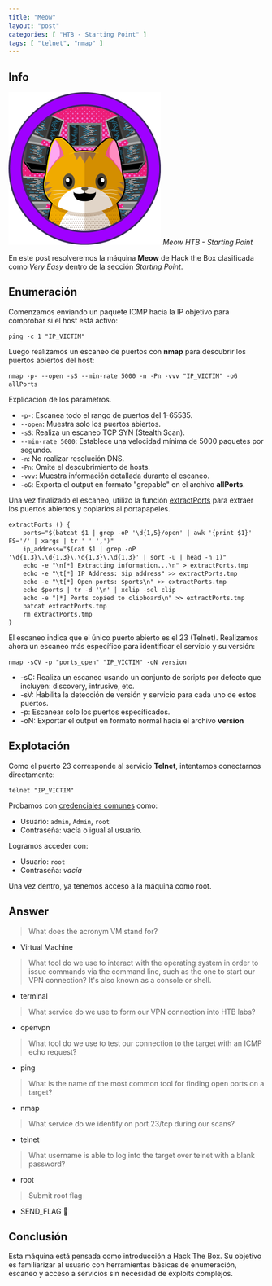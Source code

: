 ```yaml
---
title: "Meow"
layout: "post"
categories: [ "HTB - Starting Point" ]
tags: [ "telnet", "nmap" ]
---
```


## Info

![Meow](/assets/posts/2025-08-19-meow-starting-point-htb/01_meow.png)
*Meow HTB - Starting Point*

En este post resolveremos la máquina **Meow** de Hack the Box clasificada como *Very Easy* dentro de la sección *Starting Point*.

## Enumeración

Comenzamos enviando un paquete ICMP hacia la IP objetivo para comprobar si el host está activo:

```shell
ping -c 1 "IP_VICTIM"
```
Luego realizamos un escaneo de puertos con **nmap** para descubrir los puertos abiertos del host:

```shell
nmap -p- --open -sS --min-rate 5000 -n -Pn -vvv "IP_VICTIM" -oG allPorts
```
Explicación de los parámetros.

- `-p-`: Escanea todo el rango de puertos del 1-65535.
- `--open`: Muestra solo los puertos abiertos.
- `-sS`: Realiza un escaneo TCP SYN (Stealth Scan).
- `--min-rate 5000`: Establece una velocidad mínima de 5000 paquetes por segundo.
- `-n`: No realizar resolución DNS.
- `-Pn`: Omite el descubrimiento de hosts.
- `-vvv`: Muestra información detallada durante el escaneo.
- `-oG`: Exporta el output en formato "grepable" en el archivo **allPorts**.

Una vez finalizado el escaneo, utilizo la función [extractPorts](https://pastebin.com/xNaZxRGA) para extraer los puertos abiertos y copiarlos al portapapeles.

```shell
extractPorts () {
	ports="$(batcat $1 | grep -oP '\d{1,5}/open' | awk '{print $1}' FS='/' | xargs | tr ' ' ',')" 
	ip_address="$(cat $1 | grep -oP '\d{1,3}\.\d{1,3}\.\d{1,3}\.\d{1,3}' | sort -u | head -n 1)" 
	echo -e "\n[*] Extracting information...\n" > extractPorts.tmp
	echo -e "\t[*] IP Address: $ip_address" >> extractPorts.tmp
	echo -e "\t[*] Open ports: $ports\n" >> extractPorts.tmp
	echo $ports | tr -d '\n' | xclip -sel clip
	echo -e "[*] Ports copied to clipboard\n" >> extractPorts.tmp
	batcat extractPorts.tmp
	rm extractPorts.tmp
}
```
El escaneo indica que el único puerto abierto es el 23 (Telnet). Realizamos ahora un escaneo más específico para identificar el servicio y su versión:

```shell
nmap -sCV -p "ports_open" "IP_VICTIM" -oN version
```
- -sC: Realiza un escaneo usando un conjunto de scripts por defecto que incluyen: discovery, intrusive, etc.
- -sV: Habilita la detección de versión y servicio para cada uno de estos puertos. 
- -p: Escanear solo los puertos específicados.
- -oN: Exportar el output en formato normal hacia el archivo **version**

## Explotación 

Como el puerto 23 corresponde al servicio **Telnet**, intentamos conectarnos directamente:

```shell
telnet "IP_VICTIM"
```
Probamos con [credenciales comunes](https://hackviser.com/tactics/pentesting/services/telnet#common-credentials) como:
- Usuario: `admin`, `Admin`, `root`
- Contraseña: vacía o igual al usuario.

Logramos acceder con:
- Usuario: `root`
- Contraseña: *vacía*

Una vez dentro, ya tenemos acceso a la máquina como root.

## Answer

> What does the acronym VM stand for?
- Virtual Machine

> What tool do we use to interact with the operating system in order to issue commands via the command line, such as the one to start our VPN connection? It's also known as a console or shell.
- terminal

> What service do we use to form our VPN connection into HTB labs?
- openvpn

> What tool do we use to test our connection to the target with an ICMP echo request?
- ping

> What is the name of the most common tool for finding open ports on a target?
- nmap

> What service do we identify on port 23/tcp during our scans?
- telnet

> What username is able to log into the target over telnet with a blank password?
- root

> Submit root flag
- SEND_FLAG :triangular_flag_on_post:

## Conclusión
Esta máquina está pensada como introducción a Hack The Box. Su objetivo es familiarizar al usuario con herramientas básicas de enumeración, escaneo y acceso a servicios sin necesidad de exploits complejos.
